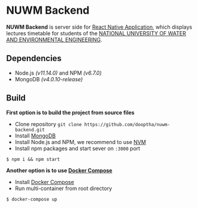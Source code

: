 # NUWM Backend
**NUWM Backend** is server side for [React Native Application](https://github.com/dooptha/nuwm-frontend), which displays lectures timetable for students of
the [NATIONAL UNIVERSITY OF WATER AND ENVIRONMENTAL ENGINEERING](http://en.nuwm.edu.ua/).

## Dependencies
 * Node.js _(v11.14.0)_ and NPM _(v6.7.0)_
 * MongoDB _(v4.0.10-release)_

## Build
**First option is to build the project from source files**
- Clone repository `git clone https://github.com/dooptha/nuwm-backend.git`
- Install [MongoDB](https://www.mongodb.com/download-center/community)
- Install Node.js and NPM, we recommend to use [NVM](https://github.com/nvm-sh/nvm)
- Install npm packages and start sever on `:3000` port

```shell
$ npm i && npm start
```
**Another option is to use [Docker Compose](https://docs.docker.com/compose/)**
- Install [Docker Compose](https://docs.docker.com/compose/install/)
- Run multi-container from root directory
```shell
$ docker-compose up
```
